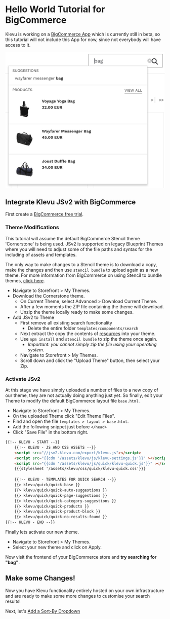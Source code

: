 # Hello World Tutorial for BigCommerce

Klevu is working on a [BigCommerce App](https://www.klevu.com/bigcommerce)
which is currently still in beta, so this tutorial will not include this App for now, since
not everybody will have access to it.

![Klevu Quick Search](/getting-started/1-hello-world/images/intro-quick-search.jpg)

## Integrate Klevu JSv2 with BigCommerce

First create a [BigCommerce free trial](https://www.bigcommerce.com).

### Theme Modifications

This tutorial will assume the default BigCommerce Stencil theme 'Cornerstone' is being used.
JSv2 is supported on legacy Blueprint Themes where you will need to adjust some of the file paths
and syntax for the including of assets and templates.

The only way to make changes to a Stencil theme is to download a copy,
make the changes and then use `stencil bundle` to upload again as a new theme.
For more information from BigCommerce on using Stencil to bundle themes,
[click here](https://developer.bigcommerce.com/stencil-docs/installing-stencil-cli/installing-stencil).

- Navigate to Storefront > My Themes.
- Download the Cornerstone theme.
    - On Current Theme, select Advanced > Download Current Theme.
    - After a few moments the ZIP file containing the theme will download.
    - Unzip the theme locally ready to make some changes.
- Add JSv2 to Theme
    - First remove all existing search functionality
        - Delete the entire folder `templates/components/search`
    - Next extract the copy the contents of [resources](/getting-started/1-hello-world/bigcommerce/resources) into your theme.
    - Use `npm install` and `stencil bundle` to zip the theme once again.
        - _Important: you cannot simply zip the file using your operating system._
    - Navigate to Storefront > My Themes.
    - Scroll down and click the "Upload Theme" button, then select your Zip.

### Activate JSv2

At this stage we have simply uploaded a number of files to a new copy of our theme,
they are not actually doing anything just yet. So finally, edit your Theme
to modify the default BigCommerce layout file `base.html`.

- Navigate to Storefront > My Themes.
- On the uploaded Theme click "Edit Theme Files".
- Find and open the file `templates > layout > base.html`.
- Add the following snippet just before `</head>`
- Click "Save File" in the bottom right.

```html
{{!-- KLEVU - START --}}
    {{!-- KLEVU - JS AND CSS ASSETS --}}
    <script src="//jsv2.klevu.com/export/klevu.js"></script>
    <script src="{{cdn '/assets/klevu/js/klevu-settings.js'}}" ></script>
    <script src="{{cdn '/assets/klevu/js/quick/klevu-quick.js'}}" ></script>
    {{{stylesheet '/assets/klevu/css/quick/klevu-quick.css'}}}
    
    {{!-- KLEVU - TEMPLATES FOR QUICK SEARCH --}}
    {{> klevu/quick/quick-base }}
    {{> klevu/quick/quick-auto-suggestions }}
    {{> klevu/quick/quick-page-suggestions }}
    {{> klevu/quick/quick-category-suggestions }}
    {{> klevu/quick/quick-products }}
    {{> klevu/quick/quick-product-block }}
    {{> klevu/quick/quick-no-results-found }}
{{!-- KLEVU - END --}}
```

Finally lets activate our new theme.

- Navigate to Storefront > My Themes.
- Select your new theme and click on Apply. 

Now visit the frontend of your BigCommerce store and **try searching for "bag"**.

## Make some Changes!

Now you have Klevu functionality entirely hosted on your own infrastructure
and are ready to make some more changes to customise your search results!

Next, let's [Add a Sort-By Dropdown](/getting-started/2-sort/bigcommerce)
